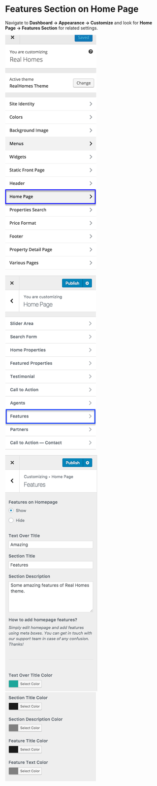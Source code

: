 # Features Section on Home Page

Navigate to **Dashboard → Appearance → Customize** and look for **Home Page → Features Section** for related settings.

![Features On Home Page](images/home-setup/customize-homepage.png)

![Home Page Features](images/home-setup/features-section-modern.png)

![Home Features Section](images/home-setup/modern-features-settings-one.png)<br/>
![Home Features Section](images/home-setup/modern-features-settings-two.png)

